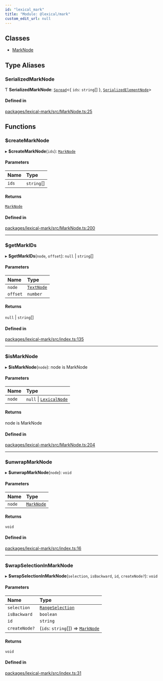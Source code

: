 ```yaml
---
id: "lexical_mark"
title: "Module: @lexical/mark"
custom_edit_url: null
---
```


## Classes

- [MarkNode](../classes/lexical_mark.MarkNode.md)

## Type Aliases

### SerializedMarkNode

Ƭ **SerializedMarkNode**: [`Spread`](lexical.md#spread)\<\{ `ids`: `string`[]  }, [`SerializedElementNode`](lexical.md#serializedelementnode)\>

#### Defined in

[packages/lexical-mark/src/MarkNode.ts:25](https://github.com/facebook/lexical/tree/main/packages/lexical-mark/src/MarkNode.ts#L25)

## Functions

### $createMarkNode

▸ **$createMarkNode**(`ids`): [`MarkNode`](../classes/lexical_mark.MarkNode.md)

#### Parameters

| Name | Type |
| :------ | :------ |
| `ids` | `string`[] |

#### Returns

[`MarkNode`](../classes/lexical_mark.MarkNode.md)

#### Defined in

[packages/lexical-mark/src/MarkNode.ts:200](https://github.com/facebook/lexical/tree/main/packages/lexical-mark/src/MarkNode.ts#L200)

___

### $getMarkIDs

▸ **$getMarkIDs**(`node`, `offset`): ``null`` \| `string`[]

#### Parameters

| Name | Type |
| :------ | :------ |
| `node` | [`TextNode`](../classes/lexical.TextNode.md) |
| `offset` | `number` |

#### Returns

``null`` \| `string`[]

#### Defined in

[packages/lexical-mark/src/index.ts:135](https://github.com/facebook/lexical/tree/main/packages/lexical-mark/src/index.ts#L135)

___

### $isMarkNode

▸ **$isMarkNode**(`node`): node is MarkNode

#### Parameters

| Name | Type |
| :------ | :------ |
| `node` | ``null`` \| [`LexicalNode`](../classes/lexical.LexicalNode.md) |

#### Returns

node is MarkNode

#### Defined in

[packages/lexical-mark/src/MarkNode.ts:204](https://github.com/facebook/lexical/tree/main/packages/lexical-mark/src/MarkNode.ts#L204)

___

### $unwrapMarkNode

▸ **$unwrapMarkNode**(`node`): `void`

#### Parameters

| Name | Type |
| :------ | :------ |
| `node` | [`MarkNode`](../classes/lexical_mark.MarkNode.md) |

#### Returns

`void`

#### Defined in

[packages/lexical-mark/src/index.ts:16](https://github.com/facebook/lexical/tree/main/packages/lexical-mark/src/index.ts#L16)

___

### $wrapSelectionInMarkNode

▸ **$wrapSelectionInMarkNode**(`selection`, `isBackward`, `id`, `createNode?`): `void`

#### Parameters

| Name | Type |
| :------ | :------ |
| `selection` | [`RangeSelection`](../classes/lexical.RangeSelection.md) |
| `isBackward` | `boolean` |
| `id` | `string` |
| `createNode?` | (`ids`: `string`[]) => [`MarkNode`](../classes/lexical_mark.MarkNode.md) |

#### Returns

`void`

#### Defined in

[packages/lexical-mark/src/index.ts:31](https://github.com/facebook/lexical/tree/main/packages/lexical-mark/src/index.ts#L31)
